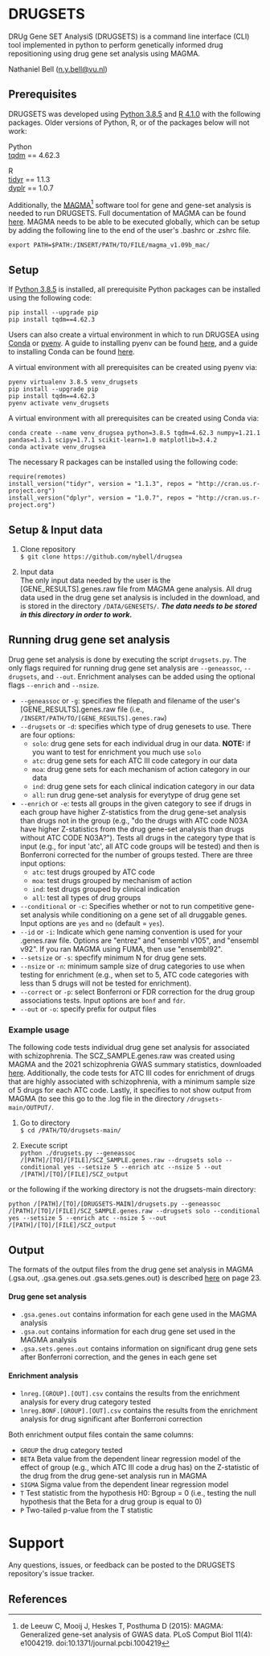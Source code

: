 # DRUGSETS
DRUg Gene SET AnalysiS (DRUGSETS) is a command line interface (CLI) tool implemented in python to perform genetically informed drug repositioning using drug gene set analysis using MAGMA.

Nathaniel Bell (n.y.bell@vu.nl)

## Prerequisites    
DRUGSETS was developed using [Python 3.8.5](https://www.python.org/) and [R 4.1.0](https://www.r-project.org/) with the following packages. Older versions of Python, R, or of the packages below will not work:    

Python  
[tqdm](https://tqdm.github.io) == 4.62.3   

R  
[tidyr](https://tidyr.tidyverse.org/) == 1.1.3  
[dyplr](https://dplyr.tidyverse.org/) == 1.0.7  
   
Additionally, the [MAGMA](https://ctg.cncr.nl/software/magma)[^1] software tool for gene and gene-set analysis is needed to run DRUGSETS. Full documentation of MAGMA can be found [here](https://ctg.cncr.nl/software/MAGMA/doc/manual_v1.09.pdf). MAGMA needs to be able to be executed globally, which can be setup by adding the following line to the end of the user's .bashrc or .zshrc file.    
   
`export PATH=$PATH:/INSERT/PATH/TO/FILE/magma_v1.09b_mac/`   
   
## Setup   
   
If [Python 3.8.5](https://www.python.org/) is installed, all prerequisite Python packages can be installed using the following code:    
   
```
pip install --upgrade pip  
pip install tqdm==4.62.3  
```
   
Users can also create a virtual environment in which to run DRUGSEA using [Conda](https://www.anaconda.com/products/individual) or [pyenv](https://github.com/pyenv/pyenv). A guide to installing pyenv can be found [here](https://github.com/pyenv/pyenv), and a guide to installing Conda can be found [here](https://docs.anaconda.com/anaconda/navigator/tutorials/index.html).    
   
A virtual environment with all prerequisites can be created using pyenv via:    
    
```
pyenv virtualenv 3.8.5 venv_drugsets  
pip install --upgrade pip  
pip install tqdm==4.62.3  
pyenv activate venv_drugsets   
```   
A virtual environment with all prerequisites can be created using Conda via:    
   
```   
conda create --name venv_drugsea python=3.8.5 tqdm=4.62.3 numpy=1.21.1 pandas=1.3.1 scipy=1.7.1 scikit-learn=1.0 matplotlib=3.4.2
conda activate venv_drugsea
```   

The necessary R packages can be installed using the following code:

```
require(remotes)
install_version("tidyr", version = "1.1.3", repos = "http://cran.us.r-project.org")
install_version("dplyr", version = "1.0.7", repos = "http://cran.us.r-project.org")
```

## Setup & Input data     
   
1. Clone repository    
`$ git clone https://github.com/nybell/drugsea`   
   
2. Input data  
The only input data needed by the user is the [GENE_RESULTS].genes.raw file from MAGMA gene analysis. All drug data used in the drug gene set analysis is included in the download, and is stored in the directory `/DATA/GENESETS/`. ***The data needs to be stored in this directory in order to work.***    
   
## Running drug gene set analysis   
    
Drug gene set analysis is done by executing the script `drugsets.py`. The only flags required for running drug gene set analysis are `--geneassoc`, `--drugsets`, and `--out`. Enrichment analyses can be added using the optional flags `--enrich` and `--nsize`.     

* `--geneassoc` or `-g`: specifies the filepath and filename of the user's [GENE_RESULTS].genes.raw file (i.e., `/INSERT/PATH/TO/[GENE_RESULTS].genes.raw`)
* `--drugsets` or `-d`: specifies which type of drug genesets to use. There are four options:
    * `solo`: drug gene sets for each individual drug in our data. **NOTE:** if you want to test for enrichment you much use `solo`
    * `atc`: drug gene sets for each ATC III code category in our data 
    * `moa`: drug gene sets for each mechanism of action category in our data 
    * `ind`: drug gene sets for each clinical indication category in our data 
    * `all`: run drug gene-set analysis for everytype of drug gene set  
* `--enrich` or `-e`: tests all groups in the given category to see if drugs in each group have higher Z-statistics from the drug gene-set analysis than drugs not in the group (e.g., "do the drugs with ATC code N03A have higher Z-statistics from the drug gene-set analysis than drugs without ATC CODE N03A?"). Tests all drugs in the category type that is input (e.g., for input 'atc', all ATC code groups will be tested) and then is Bonferroni corrected for the number of groups tested. There are three input options:
    * `atc`: test drugs grouped by ATC code 
    * `moa`: test drugs grouped by mechanism of action 
    * `ind`: test drugs grouped by clinical indication 
    * `all`: test all types of drug groups
* `--conditional` or `-c`: Specifies whether or not to run competitive gene-set analysis while conditioning on a gene set of all druggable genes. Input options are `yes` and `no` (default = `yes`).
* `--id` or `-i`: Indicate which gene naming convention is used for your .genes.raw file. Options are "entrez" and "ensembl v105", and "ensembl v92". If you ran MAGMA using FUMA, then use "ensembl92".
* `--setsize` or `-s`: specfify minimum N for drug gene sets. 
* `--nsize` or `-n`: minimum sample size of drug categories to use when testing for enrichment (e.g., when set to 5, ATC code categories with less than 5 drugs will not be tested for enrichment). 
* `--correct` or `-p`: select Bonferroni or FDR correction for the drug group associations tests. Input options are `bonf` and `fdr`.     
* `--out` or `-o`: specify prefix for output files  
    
### Example usage    
    
The following code tests individual drug gene set analysis for associated with schizophrenia. The SCZ_SAMPLE.genes.raw was created using MAGMA and the 2021 schizophrenia GWAS summary statistics, downloaded [here](https://www.med.unc.edu/pgc/download-results/). Additionally, the code tests for ATC III codes for enrichment of drugs that are highly associated with schizophrenia, with a minimum sample size of 5 drugs for each ATC code. Lastly, it specifies to not show output from MAGMA (to see this go to the .log file in the directory `/drugsets-main/OUTPUT/`.       
  
1. Go to directory      
`$ cd /PATH/TO/drugsets-main/`     
  
2. Execute script    
`python ./drugsets.py --geneassoc /[PATH]/[TO]/[FILE]/SCZ_SAMPLE.genes.raw --drugsets solo --conditional yes --setsize 5 --enrich atc --nsize 5 --out /[PATH]/[TO]/[FILE]/SCZ_output`  

or the following if the working directory is not the drugsets-main directory:  

`python /[PATH]/[TO]/[DRUGSETS-MAIN]/drugsets.py --geneassoc /[PATH]/[TO]/[FILE]/SCZ_SAMPLE.genes.raw --drugsets solo --conditional yes --setsize 5 --enrich atc --nsize 5 --out /[PATH]/[TO]/[FILE]/SCZ_output`   
    
## Output    
   
The formats of the output files from the drug gene set analysis in MAGMA (.gsa.out, .gsa.genes.out .gsa.sets.genes.out) is described [here](https://ctg.cncr.nl/software/MAGMA/doc/manual_v1.09.pdf) on page 23.    
    
#### Drug gene set analysis
* `.gsa.genes.out` contains information for each gene used in the MAGMA analysis   
* `.gsa.out` contains information for each drug gene set used in the MAGMA analysis    
* `.gsa.sets.genes.out` contains information on significant drug gene sets after Bonferroni correction, and the genes in each gene set  
    
#### Enrichment analysis 
* `lnreg.[GROUP].[OUT].csv` contains the results from the enrichment analysis for every drug category tested
* `lnreg.BONF.[GROUP].[OUT].csv` contains the results from the enrichment analysis for drug significant after Bonferroni correction   
  
Both enrichment output files contain the same columns:
* `GROUP` the drug category tested 
* `BETA` Beta value from the dependent linear regression model of the effect of group (e.g., which ATC III code a drug has) on the Z-statistic of the drug from the drug gene-set analysis run in MAGMA
* `SIGMA` Sigma value from the dependent linear regression model
* `T` Test statistic from the hypothesis H0: Bgroup = 0 (i.e., testing the null hypothesis that the Beta for a drug group is equal to 0)
* `P` Two-tailed p-value from the T statistic


# Support   
   
Any questions, issues, or feedback can be posted to the DRUGSETS repository's issue tracker.   


## References 
 [^1]: de Leeuw C, Mooij J, Heskes T, Posthuma D (2015): MAGMA: Generalized gene-set analysis of GWAS data. PLoS Comput Biol 11(4): e1004219. doi:10.1371/journal.pcbi.1004219
